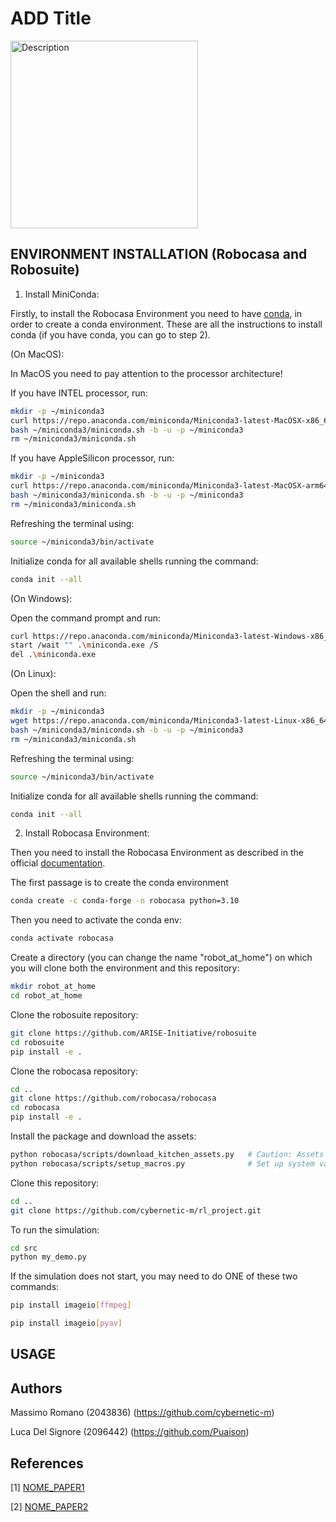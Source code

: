 # ADD Title

<img src="" alt="Description" width="300" height = "300" />


## ENVIRONMENT INSTALLATION (Robocasa and Robosuite)


1. Install MiniConda: 

Firstly, to install the Robocasa Environment you need to have [conda](https://docs.conda.io/projects/conda/en/latest/user-guide/install/index.html), in order to create a conda environment. These are all the instructions to install conda (if you have conda, you can go to step 2).

(On MacOS): 

In MacOS you need to pay attention to the processor architecture!

If you have INTEL processor, run:
 ```sh 
mkdir -p ~/miniconda3
curl https://repo.anaconda.com/miniconda/Miniconda3-latest-MacOSX-x86_64.sh -o ~/miniconda3/miniconda.sh
bash ~/miniconda3/miniconda.sh -b -u -p ~/miniconda3
rm ~/miniconda3/miniconda.sh
 ```
If you have AppleSilicon processor, run:
 ```sh 
mkdir -p ~/miniconda3
curl https://repo.anaconda.com/miniconda/Miniconda3-latest-MacOSX-arm64.sh -o ~/miniconda3/miniconda.sh
bash ~/miniconda3/miniconda.sh -b -u -p ~/miniconda3
rm ~/miniconda3/miniconda.sh
 ```
 Refreshing the terminal using:
  ```sh 
 source ~/miniconda3/bin/activate
  ```
Initialize conda for all available shells running the command:
  ```sh 
 conda init --all
  ```

(On Windows):

Open the command prompt and run:

  ```sh 
curl https://repo.anaconda.com/miniconda/Miniconda3-latest-Windows-x86_64.exe -o .\miniconda.exe
start /wait "" .\miniconda.exe /S
del .\miniconda.exe
  ```

(On Linux):

Open the shell and run:

  ```sh 
mkdir -p ~/miniconda3
wget https://repo.anaconda.com/miniconda/Miniconda3-latest-Linux-x86_64.sh -O ~/miniconda3/miniconda.sh
bash ~/miniconda3/miniconda.sh -b -u -p ~/miniconda3
rm ~/miniconda3/miniconda.sh
  ```

Refreshing the terminal using:

  ```sh 
 source ~/miniconda3/bin/activate
  ```

Initialize conda for all available shells running the command:

  ```sh 
 conda init --all
  ```

2. Install Robocasa Environment:

Then you need to install the Robocasa Environment as described in the official [documentation](link1).

The first passage is to create the conda environment

  ```sh 
 conda create -c conda-forge -n robocasa python=3.10
  ```

Then you need to activate the conda env:

 ```sh 
 conda activate robocasa
  ```

Create a directory (you can change the name "robot_at_home") on which you will clone both the environment and this repository:

 ```sh 
 mkdir robot_at_home
 cd robot_at_home
  ```

Clone the robosuite repository:

 ```sh 
git clone https://github.com/ARISE-Initiative/robosuite
cd robosuite
pip install -e .
```

Clone the robocasa repository:

 ```sh 
cd ..
git clone https://github.com/robocasa/robocasa
cd robocasa
pip install -e .
```

Install the package and download the assets:

 ```sh 
python robocasa/scripts/download_kitchen_assets.py   # Caution: Assets to be downloaded are around 5GB.
python robocasa/scripts/setup_macros.py              # Set up system variables.
```

Clone this repository:

 ```sh 
cd ..
git clone https://github.com/cybernetic-m/rl_project.git
```

To run the simulation:

 ```sh 
cd src
python my_demo.py
```

If the simulation does not start, you may need to do ONE of these two commands:
```sh 
pip install imageio[ffmpeg]
```
```sh 
pip install imageio[pyav]
```









## USAGE


## Authors
Massimo Romano (2043836) (https://github.com/cybernetic-m) 

Luca Del Signore (2096442) (https://github.com/Puaison)

## References

[1] [NOME_PAPER1](link1)

[2] [NOME_PAPER2](link2)



